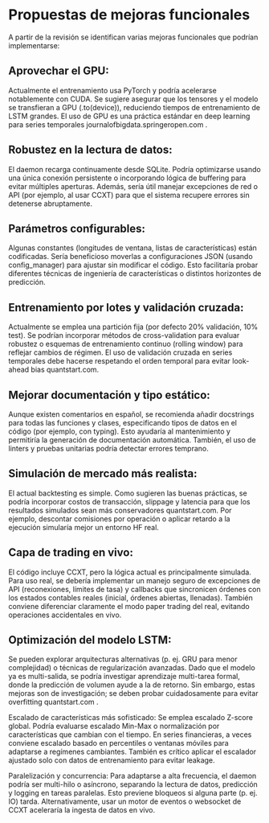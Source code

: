# Propuestas de mejoras funcionales

A partir de la revisión se identifican varias mejoras funcionales que podrían implementarse:

## Aprovechar el GPU: 
Actualmente el entrenamiento usa PyTorch y podría acelerarse notablemente con CUDA. Se sugiere asegurar que los tensores y el modelo se transfieran a GPU (.to(device)), reduciendo tiempos de entrenamiento de LSTM grandes. El uso de GPU es una práctica estándar en deep learning para series temporales
journalofbigdata.springeropen.com
.

## Robustez en la lectura de datos: 
El daemon recarga continuamente desde SQLite. Podría optimizarse usando una única conexión persistente o incorporando lógica de buffering para evitar múltiples aperturas. Además, sería útil manejar excepciones de red o API (por ejemplo, al usar CCXT) para que el sistema recupere errores sin detenerse abruptamente.

## Parámetros configurables: 
Algunas constantes (longitudes de ventana, listas de características) están codificadas. Sería beneficioso moverlas a configuraciones JSON (usando config_manager) para ajustar sin modificar el código. Esto facilitaría probar diferentes técnicas de ingeniería de características o distintos horizontes de predicción.

## Entrenamiento por lotes y validación cruzada: 

Actualmente se emplea una partición fija (por defecto 20% validación, 10% test). Se podrían incorporar métodos de cross-validation para evaluar robustez o esquemas de entrenamiento continuo (rolling window) para reflejar cambios de régimen. El uso de validación cruzada en series temporales debe hacerse respetando el orden temporal para evitar look-ahead bias
quantstart.com.

## Mejorar documentación y tipo estático: 
Aunque existen comentarios en español, se recomienda añadir docstrings para todas las funciones y clases, especificando tipos de datos en el código (por ejemplo, con typing). Esto ayudaría al mantenimiento y permitiría la generación de documentación automática. También, el uso de linters y pruebas unitarias podría detectar errores temprano.

## Simulación de mercado más realista: 
El actual backtesting es simple. Como sugieren las buenas prácticas, se podría incorporar costos de transacción, slippage y latencia para que los resultados simulados sean más conservadores
quantstart.com. Por ejemplo, descontar comisiones por operación o aplicar retardo a la ejecución simularía mejor un entorno HF real.

## Capa de trading en vivo: 
El código incluye CCXT, pero la lógica actual es principalmente simulada. Para uso real, se debería implementar un manejo seguro de excepciones de API (reconexiones, límites de tasa) y callbacks que sincronicen órdenes con los estados contables reales (inicial, órdenes abiertas, llenadas). También conviene diferenciar claramente el modo paper trading del real, evitando operaciones accidentales en vivo.

## Optimización del modelo LSTM: 
Se pueden explorar arquitecturas alternativas (p. ej. GRU para menor complejidad) o técnicas de regularización avanzadas. Dado que el modelo ya es multi-salida, se podría investigar aprendizaje multi-tarea formal, donde la predicción de volumen ayude a la de retorno. Sin embargo, estas mejoras son de investigación; se deben probar cuidadosamente para evitar overfitting
quantstart.com
.

Escalado de características más sofisticado: Se emplea escalado Z-score global. Podría evaluarse escalado Min-Max o normalización por características que cambian con el tiempo. En series financieras, a veces conviene escalado basado en percentiles o ventanas móviles para adaptarse a regímenes cambiantes. También es crítico aplicar el escalador ajustado solo con datos de entrenamiento para evitar leakage.

Paralelización y concurrencia: Para adaptarse a alta frecuencia, el daemon podría ser multi-hilo o asíncrono, separando la lectura de datos, predicción y logging en tareas paralelas. Esto previene bloqueos si alguna parte (p. ej. IO) tarda. Alternativamente, usar un motor de eventos o websocket de CCXT aceleraría la ingesta de datos en vivo.
